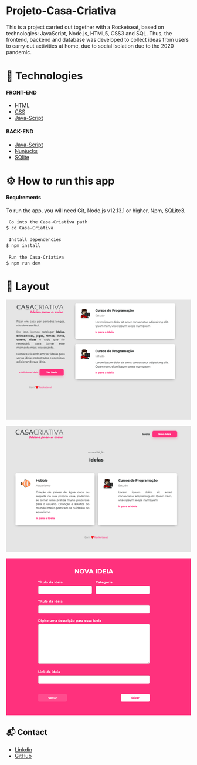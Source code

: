 # Projeto-Casa-Criativa

This is a project carried out together with a Rocketseat, based on technologies: JavaScript, Node.js, HTML5, CSS3 and SQL. Thus, the frontend, backend and database was developed to collect ideas from users to carry out activities at home, due to social isolation due to the 2020 pandemic.

# 🚀 Technologies

#### FRONT-END

* [HTML](https://developer.mozilla.org/en-US/docs/Web/HTML) 
* [CSS](https://developer.mozilla.org/en-US/docs/Web/CSS)
* [Java-Script](https://developer.mozilla.org/en-US/docs/Glossary/JavaScript)

#### BACK-END

* [Java-Script](https://developer.mozilla.org/en-US/docs/Glossary/JavaScript)
* [Nunjucks](https://mozilla.github.io/nunjucks/)
* [SQlite](https://developer.mozilla.org/en-US/docs/Mozilla/Thunderbird/Thunderbird_extensions/HowTos/Common_Thunderbird_Extension_Techniques/Use_SQLite)

# ⚙️ How to run this app

#### Requirements

To run the app, you will need Git, Node.js v12.13.1 or higher, Npm, SQLite3.
```
 Go into the Casa-Criativa path
$ cd Casa-Criativa

 Install dependencies
$ npm install

 Run the Casa-Criativa
$ npm run dev
```

# 🎨 Layout


![Tela inicial](https://github.com/fredericoberchof/Projeto-Casa-Criativa/blob/master/public/Print%20idea.png)

![Tela de ideias](https://github.com/fredericoberchof/Projeto-Casa-Criativa/blob/master/public/Print%20idea%202.png)

![Adicionar novas ideias](https://github.com/fredericoberchof/Projeto-Casa-Criativa/blob/master/public/Print%20add%20ideas.png)

## 📬 Contact

- <a href="https://www.linkedin.com/in/frederico-berchof-69983a135/">Linkdin</a>
- <a href="https://github.com/fredericoberchof">GitHub</a>
 

